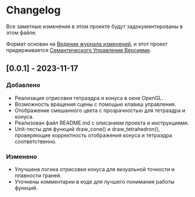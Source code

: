 # Changelog
Все заметные изменения в этом проекте будут задокументированы в этом файле.

Формат основан на [Ведении журнала изменений](https://keepachangelog.com/en/1.0.0/),
и этот проект придерживается [Cемантического Управления Версиями](https://semver.org/spec/v2.0.0.html).
## [0.0.1] - 2023-11-17

### Добавлено

- Реализация отрисовки тетраэдра и конуса в окне OpenGL.
- Возможность вращения сцены с помощью клавиш управления.
- Отображение смешанного цвета с прозрачностью для тетраэдра и конуса.
- Реализован файл README.md с описанием проекта и инструкциями.
- Unit-тесты для функций draw_cone() и draw_tetrahedron(), проверяющие корректность отображения конуса и тетраэдра соответственно.

### Изменено

- Улучшена логика отрисовки конуса для визуальной точности и плавности граней.
- Уточнены комментарии в коде для лучшего понимания работы функций.
